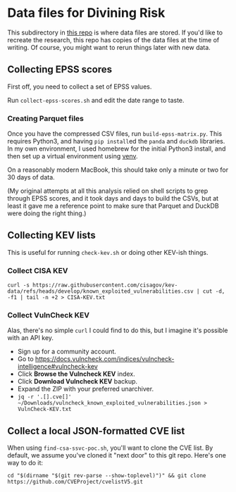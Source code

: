 # Data files for Divining Risk

This subdirectory in [this repo](https://github.com/runZeroInc/divining-risk/) is where data files are stored.
If you'd like to recreate the research, this repo has copies of the data files at the time of writing. Of course,
you might want to rerun things later with new data.

## Collecting EPSS scores

First off, you need to collect a set of EPSS values.

Run `collect-epss-scores.sh` and edit the date range to taste.

### Creating Parquet files

Once you have the compressed CSV files, run `build-epss-matrix.py`. This requires Python3, and having
`pip install`ed the `panda` and `duckdb` libraries. In my own environment, I used homebrew for the
initial Python3 install, and then set up a virtual environment using [venv](https://docs.python.org/3/library/venv.html).

On a reasonably modern MacBook, this should take only a minute or two for 30 days of data.

(My original attempts at all this analysis relied on shell scripts to grep through
EPSS scores, and it took days and days to build the CSVs, but at least it gave me a reference
point to make sure that Parquet and DuckDB were doing the right thing.)

## Collecting KEV lists

This is useful for running `check-kev.sh` or doing other KEV-ish things.

### Collect CISA KEV

```
curl -s https://raw.githubusercontent.com/cisagov/kev-data/refs/heads/develop/known_exploited_vulnerabilities.csv | cut -d, -f1 | tail -n +2 > CISA-KEV.txt
```

### Collect VulnCheck KEV

Alas, there's no simple `curl` I could find to do this, but I imagine it's possible with an API key.

- Sign up for a community account.
- Go to https://docs.vulncheck.com/indices/vulncheck-intelligence#vulncheck-kev
- Click **Browse the Vulncheck KEV** index.
- Click **Download Vulncheck KEV** backup.
- Expand the ZIP with your preferred unarchiver.
- `jq -r '.[].cve[]' ~/Downloads/vulncheck_known_exploited_vulnerabilities.json > VulnCheck-KEV.txt`

## Collect a local JSON-formatted CVE list

When using `find-csa-ssvc-poc.sh`, you'll want to clone the CVE list. By default, we assume
you've cloned it "next door" to this git repo. Here's one way to do it:

`cd "$(dirname "$(git rev-parse --show-toplevel)")" && git clone https://github.com/CVEProject/cvelistV5.git`
